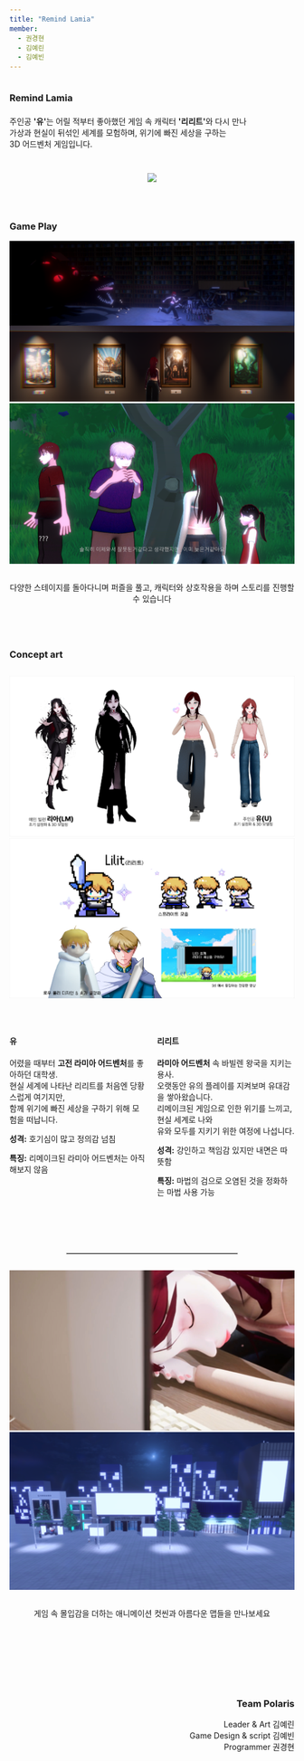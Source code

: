 ```yaml
---
title: "Remind Lamia"
member:
  - 권경현
  - 김예린
  - 김예빈
---
```


<div class="columns is-centered has-text-centered">
  <div class="column is-four-fifths">
    <h3 class="title is-1">Remind Lamia</h3>
    <div class="content has-text-left" style="margin-top: 1.5em;">
      <p>
        주인공 <strong>'유'</strong>는 어릴 적부터 좋아했던 게임 속 캐릭터 <strong>'리리트'</strong>와 다시 만나<br>
        가상과 현실이 뒤섞인 세계를 모험하며, 위기에 빠진 세상을 구하는<br>
        3D 어드벤처 게임입니다.
      </p>
    </div>
  </div>
</div>

<div class="buttons" style="text-align: center; margin-top: 2em;">
  <img src="./asset/main.png">
</div>

<div style="height: 3em;"></div>

### Game Play
<div class="buttons" style="text-align: center; margin-top: 1em;">
  <img src="./asset/img9.png">
  <img src="./asset/img4.png">
</div>
<div style="text-align: center; margin-top: 2em;">
  <p>다양한 스테이지를 돌아다니며 퍼즐을 풀고, 캐릭터와 상호작용을 하며 스토리를 진행할 수 있습니다</p>
</div>

<div style="height: 3em;"></div>

### Concept art
<div class="buttons" style="text-align: center; margin-top: 2em;">
  <img src="./asset/img5.png">
  <img src="./asset/img6.png">
</div>
<div class="columns is-centered" style="margin-top: 3em;">
  <div class="column is-half">
    <h4 class="title is-4">유</h4>
    <p>
      어렸을 때부터 <strong>고전 라미아 어드벤처</strong>를 좋아하던 대학생.<br>
      현실 세계에 나타난 리리트를 처음엔 당황스럽게 여기지만,<br>
      함께 위기에 빠진 세상을 구하기 위해 모험을 떠납니다.
    </p>
    <p><strong>성격:</strong> 호기심이 많고 정의감 넘침</p>
    <p><strong>특징:</strong> 리메이크된 라미아 어드벤처는 아직 해보지 않음</p>
  </div>

  <div class="column is-half">
    <h4 class="title is-4">리리트</h4>
    <p>
      <strong>라미아 어드벤처</strong> 속 바빌렌 왕국을 지키는 용사.<br>
      오랫동안 유의 플레이를 지켜보며 유대감을 쌓아왔습니다.<br>
      리메이크된 게임으로 인한 위기를 느끼고, 현실 세계로 나와<br>
      유와 모두를 지키기 위한 여정에 나섭니다.
    </p>
    <p><strong>성격:</strong> 강인하고 책임감 있지만 내면은 따뜻함</p>
    <p><strong>특징:</strong> 마법의 검으로 오염된 것을 정화하는 마법 사용 가능</p>
  </div>
</div>

<div style="height: 6em;"></div>

<hr style="width: 60%; margin: 0 auto 2em auto; border: 1px solid #ccc;">

<div class="buttons" style="text-align: center;">
  <img src="./asset/img7.png">
  <img src="./asset/img10.png">
</div>

<div style="text-align: center; margin-top: 2em;">
  <p>게임 속 몰입감을 더하는 애니메이션 컷씬과 아름다운 맵들을 만나보세요</p>
</div>

<!-- Team Polaris 구간 앞에 마진 추가 -->
<div style="margin-top: 10em; text-align: right;">
  <h3 class="title is-3"><strong>Team Polaris</strong></h3>
  Leader & Art 김예린<br>  
  Game Design & script 김예빈<br>
  Programmer 권경현  
</div>



